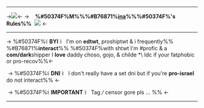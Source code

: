 ***
->![](https://files.catbox.moe/3lpeay.png)<-
-> ​ ​ ​ ​ ​ ​ ​ ​ ​ ​ ​ ​ **%#50374F%M%%%#B76871%[ina](/lilac)%%%#50374F%'s Rules%%** ​ ​![](https://files.catbox.moe/3u7e01.png) <-
***
-> %#50374F%꒰ **BYI** ꒱ ​ ​ I'm on **edtwt**, proshiptwt &
i frequently%% %#B76871%**interact**%% %#50374F%with shtwt
I'm #profic & a **com/dark**shipper
I **love** daddy choso, gojo, & childe
*\ Idc if your fatphobic or pro-recov%%<-

​
-> %#50374F%꒰ **DNI** ꒱ ​ ​ I don't really have a set dni 
but if you're **pro-israel** do not interact%% <-

​
-> %#50374F%꒰ **IMPORTANT** ꒱ ​ ​ Tag */* censor gore pls ... %% <-
***